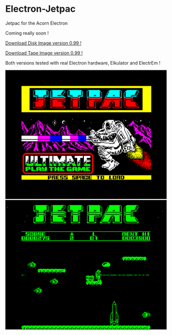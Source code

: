 # Electron-Jetpac

Jetpac for the Acorn Electron

Coming really soon !

[Download Disk Image version 0.99 !](https://github.com/Snuggsy187/Electron-Jetpac/raw/main/Releases/Jetpac-E-v0.99.ssd)

[Download Tape Image version 0.99 !](https://github.com/Snuggsy187/Electron-Jetpac/raw/main/Releases/Jetpac-E-v0.99.uef)

Both versions tested with real Electron hardware, Elkulator and ElectrEm !

![Electron Jetpac](https://github.com/Snuggsy187/Electron-Jetpac/blob/main/png/ElkJetpac1.png)
![Electron Jetpac](https://github.com/Snuggsy187/Electron-Jetpac/blob/main/png/ElkJetpac2.png)
